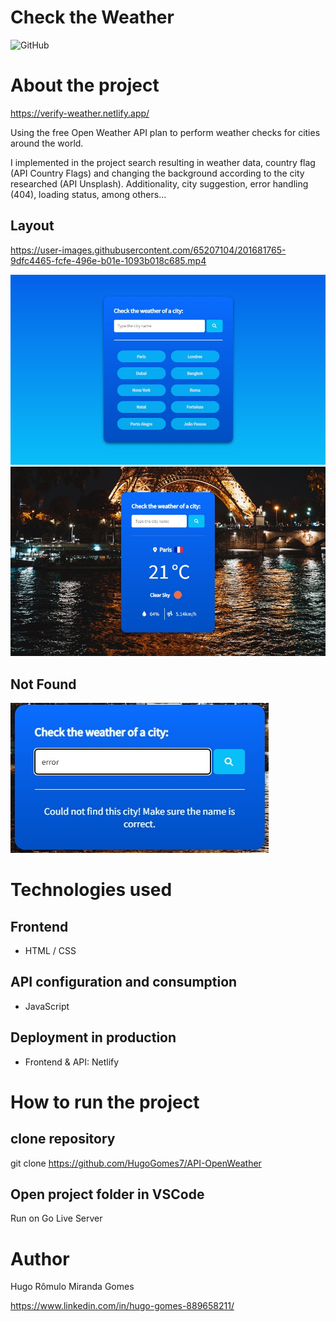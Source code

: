 # Check the Weather
![GitHub](https://img.shields.io/github/license/hugogomes7/API-OpenWeather)

# About the project

https://verify-weather.netlify.app/

Using the free Open Weather API plan to perform weather checks for cities around the world. 

I implemented in the project search resulting in weather data, country flag (API Country Flags) and changing the background according to the city researched (API Unsplash). Additionality, city suggestion, error handling (404), loading status, among others...


## Layout
https://user-images.githubusercontent.com/65207104/201681765-9dfc4465-fcfe-496e-b01e-1093b018c685.mp4

![Web1](https://github.com/HugoGomes7/API-OpenWeather/blob/main/assets/img/home-weather.jpeg)
![Web2](https://github.com/HugoGomes7/API-OpenWeather/blob/main/assets/img/search-weather.jpeg)





## Not Found
![Web3](https://github.com/HugoGomes7/API-OpenWeather/blob/main/assets/img/error-weather.jpeg)

# Technologies used
## Frontend
- HTML / CSS 

## API configuration and consumption
- JavaScript


## Deployment in production
- Frontend & API: Netlify

# How to run the project
## clone repository
git clone https://github.com/HugoGomes7/API-OpenWeather

## Open project folder in VSCode
Run on Go Live Server 

# Author
Hugo Rômulo Miranda Gomes

https://www.linkedin.com/in/hugo-gomes-889658211/
